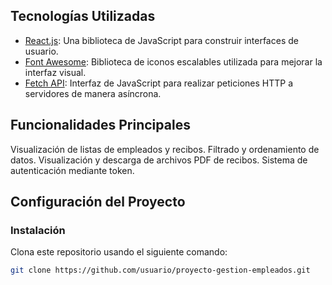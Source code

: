 ## Tecnologías Utilizadas

- [React.js](https://reactjs.org/docs/getting-started.html): Una biblioteca de JavaScript para construir interfaces de usuario.
- [Font Awesome](https://fontawesome.com/docs): Biblioteca de iconos escalables utilizada para mejorar la interfaz visual.
- [Fetch API](https://developer.mozilla.org/en-US/docs/Web/API/Fetch_API): Interfaz de JavaScript para realizar peticiones HTTP a servidores de manera asíncrona.

## Funcionalidades Principales
Visualización de listas de empleados y recibos.
Filtrado y ordenamiento de datos.
Visualización y descarga de archivos PDF de recibos.
Sistema de autenticación mediante token.

## Configuración del Proyecto
### Instalación

Clona este repositorio usando el siguiente comando:

```bash
git clone https://github.com/usuario/proyecto-gestion-empleados.git
